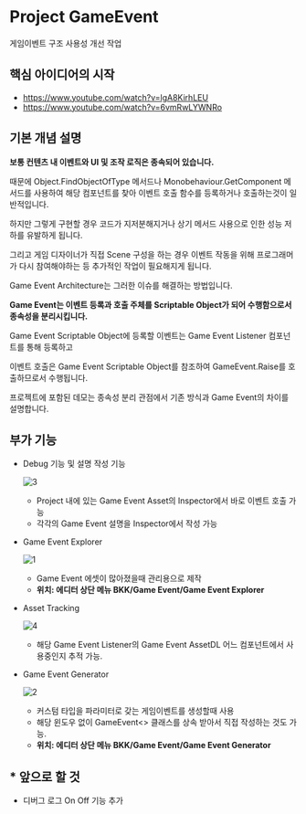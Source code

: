 # Project GameEvent
게임이벤트 구조 사용성 개선 작업

## 핵심 아이디어의 시작
- https://www.youtube.com/watch?v=lgA8KirhLEU
- https://www.youtube.com/watch?v=6vmRwLYWNRo

## 기본 개념 설명

**보통 컨텐츠 내 이벤트와 UI 및 조작 로직은 종속되어 있습니다.**

때문에 Object.FindObjectOfType 메서드나 Monobehaviour.GetComponent 메서드를 사용하여 해당 컴포넌트를 찾아 이벤트 호출 함수를 등록하거나 호출하는것이 일반적입니다.

하지만 그렇게 구현할 경우 코드가 지저분해지거나 상기 메서드 사용으로 인한 성능 저하를 유발하게 됩니다.

그리고 게임 디자이너가 직접 Scene 구성을 하는 경우 이벤트 작동을 위해 프로그래머가 다시 참여해야하는 등 추가적인 작업이 필요해지게 됩니다.

Game Event Architecture는 그러한 이슈를 해결하는 방법입니다.

**Game Event는 이벤트 등록과 호출 주체를 Scriptable Object가 되어 수행함으로서 종속성을 분리시킵니다.**

Game Event Scriptable Object에 등록할 이벤트는 Game Event Listener 컴포넌트를 통해 등록하고

이벤트 호출은 Game Event Scriptable Object를 참조하여 GameEvent.Raise를 호출하므로서 수행됩니다.

프로젝트에 포함된 데모는 종속성 분리 관점에서 기존 방식과 Game Event의 차이를 설명합니다.

## 부가 기능


* Debug 기능 및 설명 작성 기능

  ![3](https://github.com/Kokyung/ProjectGameEvent/assets/43735316/0ec53df9-2982-493c-acd7-29acbfebc981)

  * Project 내에 있는 Game Event Asset의 Inspector에서 바로 이벤트 호출 가능
  * 각각의 Game Event 설명을 Inspector에서 작성 가능

* Game Event Explorer

  ![1](https://github.com/Kokyung/ProjectGameEvent/assets/43735316/01a54e95-0ff1-45b4-9d8a-cc19197ef542)
  
  * Game Event 에셋이 많아졌을때 관리용으로 제작
  * **위치: 에디터 상단 메뉴 BKK/Game Event/Game Event Explorer**
 
* Asset Tracking 

  ![4](https://github.com/Kokyung/ProjectGameEvent/assets/43735316/e7b2912e-27a5-4838-8f84-e47efbb6e97a)

  * 해당 Game Event Listener의 Game Event AssetDL 어느 컴포넌트에서 사용중인지 추적 가능.

* Game Event Generator

  ![2](https://github.com/Kokyung/ProjectGameEvent/assets/43735316/8725afa3-7e1b-4e85-9886-3aaa9c71e0f9)
  
  * 커스텀 타입을 파라미터로 갖는 게임이벤트를 생성할때 사용
  * 해당 윈도우 없이 GameEvent<> 클래스를 상속 받아서 직접 작성하는 것도 가능.
  * **위치: 에디터 상단 메뉴 BKK/Game Event/Game Event Generator**

## * 앞으로 할 것
  - 디버그 로그 On Off 기능 추가
